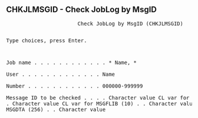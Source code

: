 <h2>CHKJLMSGID - Check JobLog by MsgID</h2>
<pre>
                       Check JobLog by MsgID (CHKJLMSGID)         
                                                                  
 Type choices, press Enter.                                       
                                                                  
 Job name . . . . . . . . . . . .   *             Name, *         
   User . . . . . . . . . . . . .                 Name            
   Number . . . . . . . . . . . .                 000000-999999   
 Message ID to be checked . . . .                 Character value 
 CL var for MSGF         (10) . .                 Character value 
 CL var for MSGFLIB      (10) . .                 Character value 
 CL var for MSGDTA      (256) . .                 Character value 
</pre>
